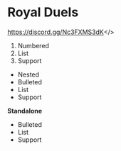 # **Royal Duels**

<a id="Hyperlink example - Mordhau Discord">https://discord.gg/Nc3FXMS3dK</>

1. Numbered
2. List
3. Support
- Nested
- Bulleted
- List
- Support

**Standalone**
* Bulleted
* List
* Support
